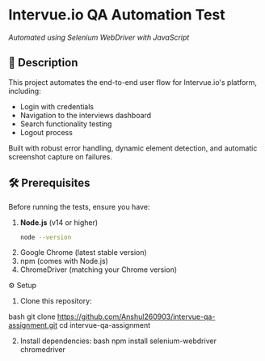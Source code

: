 # Intervue.io QA Automation Test

*Automated using Selenium WebDriver with JavaScript*

## 📝 Description
This project automates the end-to-end user flow for Intervue.io's platform, including:
- Login with credentials
- Navigation to the interviews dashboard
- Search functionality testing
- Logout process

Built with robust error handling, dynamic element detection, and automatic screenshot capture on failures.

## 🛠️ Prerequisites
Before running the tests, ensure you have:

1. **Node.js** (v14 or higher)  
   ```bash
   node --version
2. Google Chrome (latest stable version)
3. npm (comes with Node.js)
4. ChromeDriver (matching your Chrome version)


⚙️ Setup
1. Clone this repository:

bash
git clone https://github.com/Anshul260903/intervue-qa-assignment.git
cd intervue-qa-assignment

2. Install dependencies:
bash
npm install selenium-webdriver chromedriver
